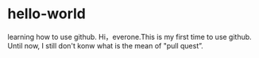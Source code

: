 # hello-world
learning how to use github.
Hi，everone.This is my first time to use github.
Until now, I still don't konw what is the mean of "pull quest”.
